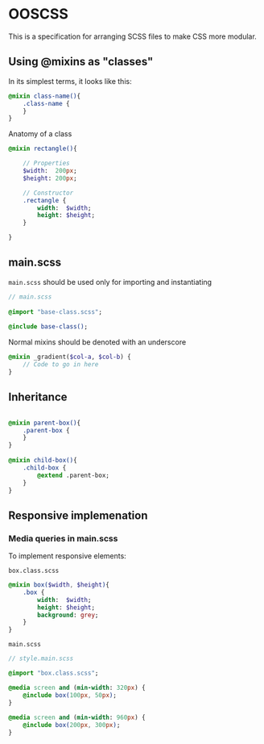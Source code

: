# OOSCSS

This is a specification for arranging SCSS files to make CSS more modular.

## Using @mixins as "classes"

In its simplest terms, it looks like this:

```sass
@mixin class-name(){
	.class-name {
	}
}
```

Anatomy of a class

```sass
@mixin rectangle(){

	// Properties
	$width:	 200px;
	$height: 200px;

	// Constructor
	.rectangle {
		width:  $width;
		height: $height;
	}

}
```
	
## main.scss

`main.scss` should be used only for importing and instantiating 

```sass
// main.scss
	
@import "base-class.scss";
	
@include base-class();
```	
Normal mixins should be denoted with an underscore

```sass
@mixin _gradient($col-a, $col-b) {
	// Code to go in here
}
```

## Inheritance

```sass

@mixin parent-box(){
	.parent-box {
	}
}
	
@mixin child-box(){
	.child-box {
		@extend .parent-box;
	}
}
```
	
## Responsive implemenation

### Media queries in main.scss

To implement responsive elements:

`box.class.scss`

```sass
@mixin box($width, $height){
	.box {
		width:  $width;
		height: $height;
		background: grey;
	}
}
```

`main.scss`

```sass
// style.main.scss

@import "box.class.scss";

@media screen and (min-width: 320px) {
	@include box(100px, 50px);
}
	
@media screen and (min-width: 960px) {
	@include box(200px, 300px);
}
```
